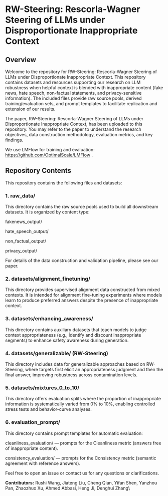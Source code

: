 # RW-Steering: Rescorla-Wagner Steering of LLMs under Disproportionate Inappropriate Context

## Overview

Welcome to the repository for RW-Steering: Rescorla-Wagner Steering of LLMs under Disproportionate Inappropriate Context. This repository contains datasets and resources supporting our research on LLM robustness when helpful context is blended with inappropriate content (fake news, hate speech, non-factual statements, and privacy-sensitive information). The included files provide raw source pools, derived training/evaluation sets, and prompt templates to facilitate replication and extension of our results.

The paper, RW-Steering: Rescorla-Wagner Steering of LLMs under Disproportionate Inappropriate Context, has been uploaded to this repository. You may refer to the paper to understand the research objectives, data construction methodology, evaluation metrics, and key findings.

We use LMFlow for training and evaluation: https://github.com/OptimalScale/LMFlow
.

## Repository Contents

This repository contains the following files and datasets:

### 1. raw_data/

This directory contains the raw source pools used to build all downstream datasets. It is organized by content type:

fakenews_output/

hate_speech_output/

non_factual_output/

privacy_output/

For details of the data construction and validation pipeline, please see our paper.

### 2. datasets/alignment_finetuning/

This directory provides supervised alignment data constructed from mixed contexts. It is intended for alignment fine-tuning experiments where models learn to produce preferred answers despite the presence of inappropriate context.

### 3. datasets/enhancing_awareness/

This directory contains auxiliary datasets that teach models to judge context appropriateness (e.g., identify and discount inappropriate segments) to enhance safety awareness during generation.

### 4. datasets/generalizable/ (RW-Steering)

This directory includes data for generalizable approaches based on RW-Steering, where targets first elicit an appropriateness judgment and then the final answer, improving robustness across contamination levels.

### 5. datasets/mixtures_0_to_10/

This directory offers evaluation splits where the proportion of inappropriate information is systematically varied from 0% to 10%, enabling controlled stress tests and behavior-curve analyses.

### 6. evaluation_prompt/

This directory contains prompt templates for automatic evaluation:

cleanliness_evaluation/ — prompts for the Cleanliness metric (answers free of inappropriate content).

consistency_evaluation/ — prompts for the Consistency metric (semantic agreement with reference answers).

Feel free to open an issue or contact us for any questions or clarifications.

**Contributors:** Rushi Wang, Jiateng Liu, Cheng Qian, Yifan Shen, Yanzhou Pan, Zhaozhuo Xu, Ahmed Abbasi, Heng Ji, Denghui Zhang\
